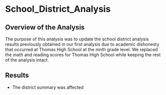 # School_District_Analysis

## Overview of the Analysis
The purpose of this analysis was to update the school district analysis results previously obtained in our first analysis due to academic dishonesty that occurred at Thomas High School at the ninth grade level. We replaced the math and reading scores for Thomas High School while keeping the rest of the analysis intact.

## Results
- The district summary was affected 
